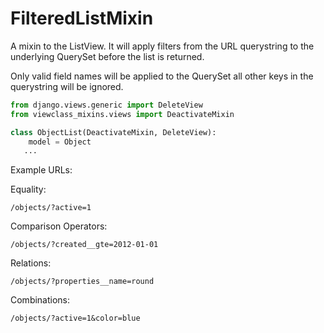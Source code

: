 FilteredListMixin
=================

A mixin to the ListView. It will apply filters from the URL querystring to the underlying QuerySet before the list is returned.

Only valid field names will be applied to the QuerySet all other keys in the querystring will be ignored.

```python
from django.views.generic import DeleteView
from viewclass_mixins.views import DeactivateMixin

class ObjectList(DeactivateMixin, DeleteView):
 	model = Object
   ...
```


Example URLs:

Equality:

`/objects/?active=1`

Comparison Operators:

`/objects/?created__gte=2012-01-01`

Relations:

`/objects/?properties__name=round`

Combinations:

`/objects/?active=1&color=blue`
